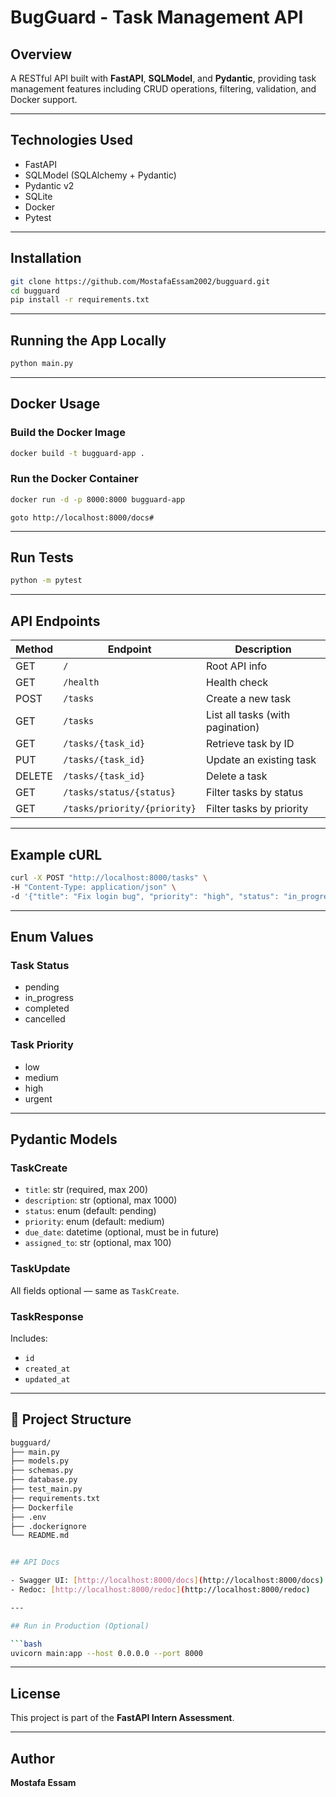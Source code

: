 # BugGuard - Task Management API

## Overview

A RESTful API built with **FastAPI**, **SQLModel**, and **Pydantic**, providing task management features including CRUD operations, filtering, validation, and Docker support.

---

## Technologies Used

- FastAPI
- SQLModel (SQLAlchemy + Pydantic)
- Pydantic v2
- SQLite
- Docker
- Pytest

---

## Installation

```bash
git clone https://github.com/MostafaEssam2002/bugguard.git
cd bugguard
pip install -r requirements.txt
```

---

## Running the App Locally

```bash
python main.py
```

---

## Docker Usage

### Build the Docker Image

```bash
docker build -t bugguard-app .
```

### Run the Docker Container

```bash
docker run -d -p 8000:8000 bugguard-app
```
```
goto http://localhost:8000/docs# 
```
---

## Run Tests

```bash
python -m pytest
```

---

## API Endpoints

| Method | Endpoint                     | Description                        |
|--------|------------------------------|------------------------------------|
| GET    | `/`                          | Root API info                      |
| GET    | `/health`                    | Health check                       |
| POST   | `/tasks`                     | Create a new task                  |
| GET    | `/tasks`                     | List all tasks (with pagination)   |
| GET    | `/tasks/{task_id}`           | Retrieve task by ID                |
| PUT    | `/tasks/{task_id}`           | Update an existing task            |
| DELETE | `/tasks/{task_id}`           | Delete a task                      |
| GET    | `/tasks/status/{status}`     | Filter tasks by status             |
| GET    | `/tasks/priority/{priority}` | Filter tasks by priority           |

---

## Example cURL

```bash
curl -X POST "http://localhost:8000/tasks" \
-H "Content-Type: application/json" \
-d '{"title": "Fix login bug", "priority": "high", "status": "in_progress"}'
```

---

## Enum Values

### Task Status

- pending
- in_progress
- completed
- cancelled

### Task Priority

- low
- medium
- high
- urgent

---

## Pydantic Models

### TaskCreate

- `title`: str (required, max 200)
- `description`: str (optional, max 1000)
- `status`: enum (default: pending)
- `priority`: enum (default: medium)
- `due_date`: datetime (optional, must be in future)
- `assigned_to`: str (optional, max 100)

### TaskUpdate

All fields optional — same as `TaskCreate`.

### TaskResponse

Includes:
- `id`
- `created_at`
- `updated_at`

---

## 📁 Project Structure

```bash
bugguard/
├── main.py
├── models.py
├── schemas.py
├── database.py
├── test_main.py
├── requirements.txt
├── Dockerfile
├── .env
├── .dockerignore
└── README.md


## API Docs

- Swagger UI: [http://localhost:8000/docs](http://localhost:8000/docs)
- Redoc: [http://localhost:8000/redoc](http://localhost:8000/redoc)

---

## Run in Production (Optional)

```bash
uvicorn main:app --host 0.0.0.0 --port 8000
```

---

## License

This project is part of the **FastAPI Intern Assessment**.

---

## Author

**Mostafa Essam** 
